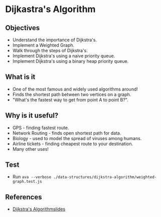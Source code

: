 # Dijkastra's Algorithm

## Objectives

- Understand the importance of Dijkstra's.
- Implement a Weighted Graph.
- Walk through the steps of Dijkstra's.
- Implement Dijkstra's using a naive priority queue.
- Implement Dijkstra's using a binary heap priority queue.

## What is it

- One of the most famous and widely used algorithms around!
- Finds the shortest path between two vertices on a graph.
- "What's the fastest way to get from point A to point B?".

## Why is it useful?

- GPS - finding fastest route.
- Network Routing - finds open shortest path for data.
- Biology - used to model the spread of viruses among humans.
- Airline tickets - finding cheapest route to your destination.
- Many other uses!

## Test

- Run `ava --verbose ./data-structures/dijkstra-algorithm/weighted-graph.test.js`

## References

- [Dijkstra's Algorithmslides](https://cs.slides.com/colt_steele/graphs#/70)
